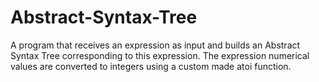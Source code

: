 # Abstract-Syntax-Tree
A program that receives an expression as input and builds an Abstract Syntax Tree corresponding to this expression. The expression numerical values are converted to integers using a custom made atoi function.
